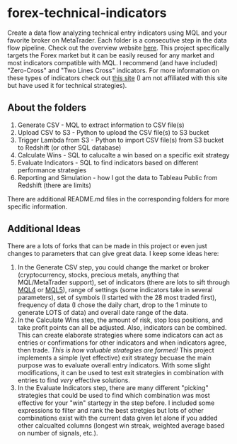 # forex-technical-indicators
Create a data flow analyzing technical entry indicators using MQL and your favorite broker on MetaTrader.  Each folder is a consecutive step in the data flow pipeline.  Check out the overview website [here](https://s3-us-west-1.amazonaws.com/forex.timsgrignoli.com/index.html).
This project specifically targets the Forex market but it can be easily reused for any market and most indicators compatible with MQL.  I recommend (and have included) "Zero-Cross" and "Two Lines Cross" indicators.  For more information on these types of indicators check out [this site](https://nononsenseforex.com/indicators/forex-trend-indicators/) (I am not affiliated with this site but have used it for technical strategies).

## About the folders
1. Generate CSV - MQL to extract information to CSV file(s)
1. Upload CSV to S3 - Python to upload the CSV file(s) to S3 bucket
1. Trigger Lambda from S3 - Python to import CSV file(s) from S3 bucket to Redshift (or other SQL database)
1. Calculate Wins - SQL to calucalte a win based on a specific exit strategy
1. Evaluate Indicators - SQL to find indicators based on different performance strategies
1. Reporting and Simulation - how I got the data to Tableau Public from Redshift (there are limits)

There are additional README.md files in the corresponding folders for more specific information.

## Additional Ideas
There are a lots of forks that can be made in this project or even just changes to parameters that can give great data.  I keep some ideas here:
1. In the Generate CSV step, you could change the market or broker (cryptocurrency, stocks, precious metals, anything that MQL/MetaTrader support), set of indicators (there are lots to sift through [MQL4](https://www.mql5.com/en/code/mt4/indicators) or [MQL5](https://www.mql5.com/en/code/mt5/indicators)), range of settings (some indicators take in several parameters), set of symbols (I started with the 28 most traded first), frequency of data (I chose the daily chart, drop to the 1 minute to generate LOTS of data) and overall date range of the data.
1. In the Calculate Wins step, the amount of risk, stop loss positions, and take profit points can all be adjusted.  Also, indicators can be combined.  This can create elaborate strategies where some indicators can act as entries or confirmations for other indicators and when indicators agree, then trade. *This is how valuable strategies are formed!* This project implements a simple (yet effective) exit strategy becuase the main purpose was to evaluate overall entry indicators.  With some slight modifications, it can be used to test exit strategies in combination with entries to find *very* effective solutions.
1. In the Evaluate Indicators step, there are many different "picking" strategies that could be used to find which combination was most effective for your "win" startegy in the step before.  I included some expressions to filter and rank the best stretgies but lots of other combinations exist with the current data given let alone if you added other calcualted columns (longest win streak, weighted average based on number of signals, etc.).

